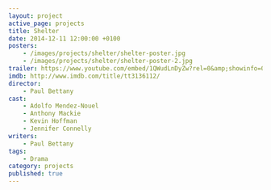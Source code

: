 ```yaml
---
layout: project
active_page: projects
title: Shelter
date: 2014-12-11 12:00:00 +0100
posters:
    - /images/projects/shelter/shelter-poster.jpg
    - /images/projects/shelter/shelter-poster-2.jpg
trailer: https://www.youtube.com/embed/1QWudLnDyZw?rel=0&amp;showinfo=0
imdb: http://www.imdb.com/title/tt3136112/
director:
    - Paul Bettany
cast:
    - Adolfo Mendez-Nouel
    - Anthony Mackie
    - Kevin Hoffman
    - Jennifer Connelly
writers:
    - Paul Bettany
tags:
    - Drama
category: projects
published: true
---
```

